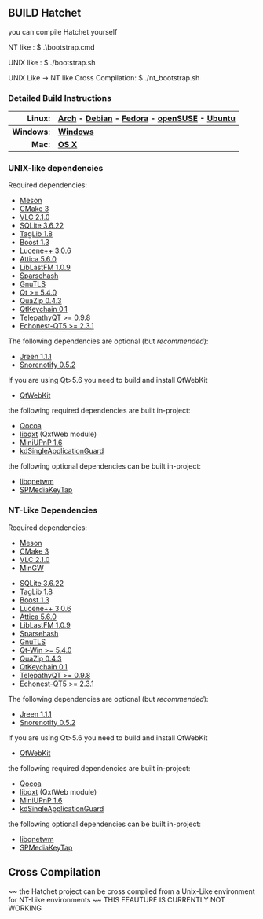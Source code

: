 ## BUILD Hatchet

you can compile Hatchet yourself

NT like :
    $ .\bootstrap.cmd

UNIX like :
    $ ./bootstrap.sh

UNIX Like -> NT like Cross Compilation:
    $ ./nt_bootstrap.sh

### Detailed Build Instructions

| Linux: | [Arch](#) **-** [Debian](#) **-** [Fedora](#) **-** [openSUSE](#) **-** [Ubuntu](#) |
|------:|:------|
| **Windows**: | [**Windows**](#) |
| **Mac**: | [**OS X**](#) |

### UNIX-like dependencies

Required dependencies:

* [Meson](https://mesonbuild.com/)
* [CMake 3](https://www.cmake.org/)
* [VLC 2.1.0](https://videolan.org/vlc/)
* [SQLite 3.6.22](https://www.sqlite.org/)
* [TagLib 1.8](https://taglib.github.io/)
* [Boost 1.3](https://www.boost.org/)
* [Lucene++ 3.0.6](https://github.com/luceneplusplus/LucenePlusPlus/)
* [Attica 5.6.0](http://ftp.kde.org/stable/attica/)
* [LibLastFM 1.0.9](https://github.com/lastfm/liblastfm/)
* [Sparsehash](https://code.google.com/p/sparsehash/)
* [GnuTLS](http://gnutls.org/)
* [Qt >= 5.4.0](http://qt-project.org/)
* [QuaZip 0.4.3](http://quazip.sourceforge.net/)
* [QtKeychain 0.1](https://github.com/frankosterfeld/qtkeychain/)
* [TelepathyQT >= 0.9.8](https://cgit.freedesktop.org/telepathy/telepathy-qt/)
* [Echonest-QT5 >= 2.3.1](https://cgit.kde.org/libechonest.git)


The following dependencies are optional (but *recommended*):
* [Jreen 1.1.1](http://qutim.org/jreen/)
* [Snorenotify 0.5.2](https://github.com/Snorenotify/Snorenotify/)


If you are using Qt>5.6 you need to build and install QtWebKit
* [QtWebKit](https://github.com/qt/qtwebkit)


the following required dependencies are built in-project:
* [Qocoa](https://github.com/mikemcquaid/Qocoa/)
* [libqxt](http://libqxt.org/) (QxtWeb module)
* [MiniUPnP 1.6](http://miniupnp.free.fr/)
* [kdSingleApplicationGuard](http://www.kdab.com/)

the following optional dependencies can be built in-project:
* [libqnetwm](https://code.google.com/p/libqnetwm/)
* [SPMediaKeyTap](https://github.com/nevyn/SPMediaKeyTap/)



###  NT-Like Dependencies

Required dependencies:
* [Meson](https://mesonbuild.com/)
* [CMake 3](https://www.cmake.org/)
* [VLC 2.1.0](https://videolan.org/vlc/)
* [MinGW](https://sourceforge.net/projects/mingw)
<!-- * [GnuWin](https://sourceforge.net/projects/gnuwin32/) -->
* [SQLite 3.6.22](https://www.sqlite.org/)
* [TagLib 1.8](https://taglib.github.io/)
* [Boost 1.3](https://www.boost.org/)
* [Lucene++ 3.0.6](https://github.com/luceneplusplus/LucenePlusPlus/)
* [Attica 5.6.0](http://ftp.kde.org/stable/attica/)
* [LibLastFM 1.0.9](https://github.com/lastfm/liblastfm/)
* [Sparsehash](https://code.google.com/p/sparsehash/)
* [GnuTLS](http://gnutls.org/)
* [Qt-Win >= 5.4.0](https://www.qt.io/download-qt-installer)
* [QuaZip 0.4.3](http://quazip.sourceforge.net/)
* [QtKeychain 0.1](https://github.com/frankosterfeld/qtkeychain/)
* [TelepathyQT >= 0.9.8](https://cgit.freedesktop.org/telepathy/telepathy-qt/)
* [Echonest-QT5 >= 2.3.1](https://cgit.kde.org/libechonest.git)


The following dependencies are optional (but *recommended*):
* [Jreen 1.1.1](http://qutim.org/jreen/)
* [Snorenotify 0.5.2](https://github.com/Snorenotify/Snorenotify/)


If you are using Qt>5.6 you need to build and install QtWebKit
* [QtWebKit](https://github.com/qt/qtwebkit)


the following required dependencies are built in-project:
* [Qocoa](https://github.com/mikemcquaid/Qocoa/)
* [libqxt](http://libqxt.org/) (QxtWeb module)
* [MiniUPnP 1.6](http://miniupnp.free.fr/)
* [kdSingleApplicationGuard](http://www.kdab.com/)

the following optional dependencies can be built in-project:
* [libqnetwm](https://code.google.com/p/libqnetwm/)
* [SPMediaKeyTap](https://github.com/nevyn/SPMediaKeyTap/)



## Cross Compilation

~~ the Hatchet project can be cross compiled from a Unix-Like
environment for NT-Like environments ~~ THIS FEAUTURE IS CURRENTLY
NOT WORKING